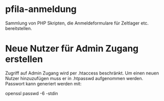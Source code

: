 # pfila-anmeldung
Sammlung von PHP Skripten, die Anmeldeformulare für Zeltlager etc. bereitstellen.


# Neue Nutzer für Admin Zugang erstellen
Zugriff auf Admin Zugang wird per .htaccess beschränkt. Um einen neuen Nutzer hinzuzufügen muss er in .htpasswd aufgenommen werden. Passwort kann generiert werden mit:

openssl passwd -6 -stdin